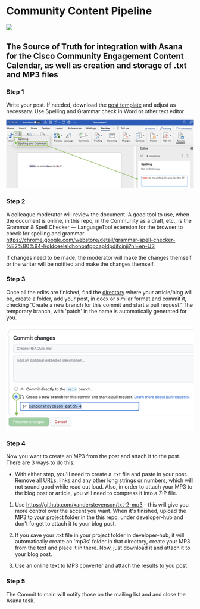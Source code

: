 # Community Content Pipeline

<p amargin-left="100px"><img src="https://github.com/xanderstevenson/community-content-pipeline/blob/main/media/community-content-pipeline-black.png?raw=true" width=250) /></p>

## The Source of Truth for integration with Asana for the Cisco Community Engagement Content Calendar, as well as creation and storage of .txt and MP3 files


### Step 1


Write your post. If needed, download the [post template](https://github.com/xanderstevenson/community-content-pipeline/blob/main/community-post-template.docx) and adjust as necessary. Use Spelling and Grammar check in Word ot other text editor

<img src="https://github.com/xanderstevenson/community-content-pipeline/blob/main/media/Word-Check.png?raw=true" width=800) />


### Step 2

A colleague moderator will review the document. A good tool to use, when the document is online, in this repo, in the Community as a draft, etc., is the Grammar & Spell Checker — LanguageTool extension for the browser to check for spelling and grammar
https://chrome.google.com/webstore/detail/grammar-spell-checker-%E2%80%94-l/oldceeleldhonbafppcapldpdifcinji?hl=en-US

If changes need to be made, the moderator will make the changes themself or the writer will be notified and make the changes themself. 


### Step 3


Once all the edits are finished, find the [directory](https://github.com/xanderstevenson/community-content-pipeline/tree/main/developer-hub) where your article/blog will be, create a folder, add your post, in docx or similar format and commit it, checking 'Create a new branch for this commit and start a pull request.' The temporary branch, with 'patch' in the name is automatically generated for you.


<img src="https://github.com/xanderstevenson/community-content-pipeline/blob/main/media/Commit.png?raw=true" width=600) />


### Step 4

Now you want to create an MP3 from the post and attach it to the post. There are 3 ways to do this.

* With either step, you'll need to create a .txt file and paste in your post. Remove all URLs, links and any other long strings or numbers, which will not sound good while read out loud. Also, in order to attach your MP3 to the blog post or article, you will need to compress it into a ZIP file.


1. Use https://github.com/xanderstevenson/txt-2-mp3 - this will give you more control over the accent you want. When it's finished, upload the MP3 to your project folder in the this repo, under developer-hub and don't forget to attach it to your blog post.

2. If you save your .txt file in your project folder in developer-hub, it will automatically create an 'mp3s' folder in that directory, create your MP3 from the text and place it in there. Now, just download it and attach it to your blog post.

3. Use an online text to MP3 converter and attach the results to you post.



### Step 5

The Commit to main will notify those on the mailing list and and close the Asana task.





